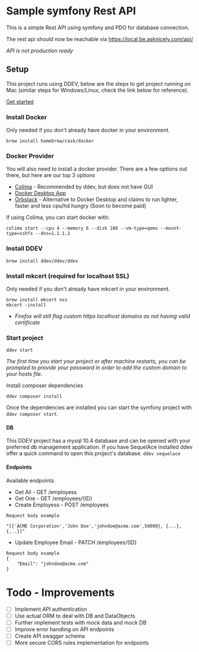 # Sample symfony Rest API

This is a simple Rest API using symfony and PDO for database connection.

The rest api should now be reachable via https://local.be.asknicely.com/api/

*API is not production ready*

## Setup

This project runs using DDEV, below are the steps to get project running on Mac (similar steps for Windows/Linux, check the link below for reference).

[Get started](https://ddev.com/get-started/)

### Install Docker

Only needed if you don't already have docker in your environment.

```
brew install homebrew/cask/docker
```

### Docker Provider

You will also need to install a docker provider. There are a few options out there, but here are our top 3 options

-   [Colima](https://github.com/abiosoft/colima) - Recommended by ddev, but does not have GUI
-   [Docker Desktop App](https://www.docker.com/products/docker-desktop/)
-   [Orbstack](https://orbstack.dev/) - Alternative to Docker Desktop and claims to run lighter, faster and less cpu/hd hungry (Soon to become paid)

If using Colima, you can start docker with:
```
colima start --cpu 4 --memory 6 --disk 100 --vm-type=qemu --mount-type=sshfs --dns=1.1.1.1
```

### Install DDEV

```
brew install ddev/ddev/ddev
```

### Install mkcert (required for localhost SSL)

Only needed if you don't already have mkcert in your environment.

```
brew install mkcert nss
mkcert -install
```

* _Firefox will still flag custom https localhost domains as not having valid certificate_

### Start project

```
ddev start
```

_The first time you start your project or after machine restarts, you can be prompted to provide your password in order to add the custom domain to your hosts file._

Install composer dependencies

```
ddev composer install
```

Once the dependencies are installed you can start the symfony project with `ddev composer start`.

#### DB

This DDEV project has a mysql 10.4 database and can be opened with your preferred db management application.
If you have SequelAce installed ddev offer a quick command to open this project's database. `ddev sequelace`

#### Endpoints

Available endpoints
- Get All - GET /employess
- Get One - GET /employees/{ID}
- Create Employess - POST /employees
```
Request body example

"[{'ACME Corporation','John Doe','johndoe@acme.com',50000}, {...}, {...}]"
```
- Update Employee Email - PATCH /employees/{ID}
```
Request body example
{
    "Email": "johndoe@acme.com"
}
```

# Todo - Improvements

- [ ] Implement API authentication
- [ ] Use actual ORM to deal with DB and DataObjects
- [ ] Further implement tests with mock data and mock DB
- [ ] Improve error handling on API endpoints
- [ ] Create API swagger schema
- [ ] More secure CORS rules implementation for endpoints